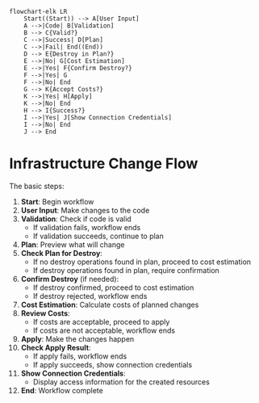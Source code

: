 ```mermaid
flowchart-elk LR
    Start((Start)) --> A[User Input]
    A -->|Code| B[Validation]
    B --> C{Valid?}
    C -->|Success| D[Plan]
    C -->|Fail| End((End))
    D --> E{Destroy in Plan?}
    E -->|No| G[Cost Estimation]
    E -->|Yes| F{Confirm Destroy?}
    F -->|Yes| G
    F -->|No| End
    G --> K{Accept Costs?}
    K -->|Yes| H[Apply]
    K -->|No| End
    H --> I{Success?}
    I -->|Yes| J[Show Connection Credentials]
    I -->|No| End
    J --> End
```

# Infrastructure Change Flow

The basic steps:

1. **Start**: Begin workflow
2. **User Input**: Make changes to the code
3. **Validation**: Check if code is valid
   - If validation fails, workflow ends
   - If validation succeeds, continue to plan
4. **Plan**: Preview what will change
5. **Check Plan for Destroy**:
   - If no destroy operations found in plan, proceed to cost estimation
   - If destroy operations found in plan, require confirmation
6. **Confirm Destroy** (if needed):
   - If destroy confirmed, proceed to cost estimation
   - If destroy rejected, workflow ends
7. **Cost Estimation**: Calculate costs of planned changes
8. **Review Costs**:
   - If costs are acceptable, proceed to apply
   - If costs are not acceptable, workflow ends
9. **Apply**: Make the changes happen
10. **Check Apply Result**:
    - If apply fails, workflow ends
    - If apply succeeds, show connection credentials
11. **Show Connection Credentials**:
    - Display access information for the created resources
12. **End**: Workflow complete
